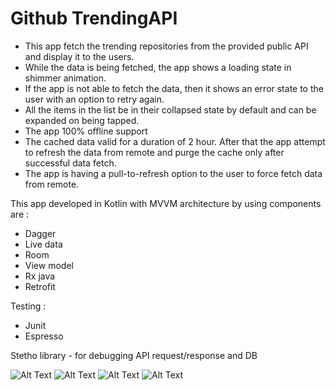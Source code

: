 # Github TrendingAPI

-  This app fetch the trending repositories from the provided public API and display it to the
users.
- While the data is being fetched, the app shows a loading state in shimmer animation.
- If the app is not able to fetch the data, then it shows an error state to the user with an
option to retry again.
- All the items in the list be in their collapsed state by default and can be expanded on
being tapped.
- The app 100% offline support
- The cached data valid for a duration of 2 hour. After that the app attempt
to refresh the data from remote and purge the cache only after successful data fetch.
- The app is having a pull-to-refresh option to the user to force fetch data from remote.

This app developed in Kotlin with MVVM architecture by using components are :
- Dagger
- Live data
- Room
- View model
- Rx java
- Retrofit

Testing :
- Junit  
- Espresso

Stetho library - for debugging API request/response and DB


![Alt Text](https://i.imgur.com/M8RAdNN.png)
![Alt Text](https://i.imgur.com/Az03BmA.png)
![Alt Text](https://i.imgur.com/0XIrbHq.png)
![Alt Text](https://i.imgur.com/u07U3Br.png)

